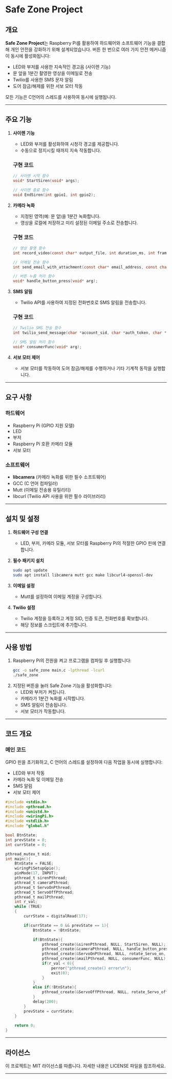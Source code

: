 # Safe Zone Project

## 개요
**Safe Zone Project**는 Raspberry Pi를 활용하여 하드웨어와 소프트웨어 기능을 결합해 개인 안전을 강화하기 위해 설계되었습니다. 버튼 한 번으로 여러 가지 안전 메커니즘이 동시에 활성화됩니다:

- LED와 부저를 사용한 지속적인 경고음 (사이렌 기능)
- 문 앞을 1분간 촬영한 영상을 이메일로 전송
- Twilio를 사용한 SMS 문자 알림
- 도어 잠금/해제를 위한 서보 모터 작동

모든 기능은 C언어의 스레드를 사용하여 동시에 실행됩니다.

---

## 주요 기능

1. **사이렌 기능**
   - LED와 부저를 활성화하여 시청각 경고를 제공합니다.
   - 수동으로 정지시킬 때까지 지속 작동합니다.

   ### 구현 코드
   ```c
   // 사이렌 시작 함수
   void* StartSiren(void* args);

   // 사이렌 종료 함수
   void EndSiren(int gpio1, int gpio2);
   ```

2. **카메라 녹화**
   - 지정된 영역(예: 문 앞)을 1분간 녹화합니다.
   - 영상을 로컬에 저장하고 미리 설정된 이메일 주소로 전송합니다.

   ### 구현 코드
   ```c
   // 영상 촬영 함수
   int record_video(const char* output_file, int duration_ms, int framerate, int width, int height);

   // 이메일 전송 함수
   int send_email_with_attachment(const char* email_address, const char* subject, const char* body, const char* attachment_path);

   // 버튼 누름 처리 함수
   void* handle_button_press(void* arg);
   ```

3. **SMS 알림**
   - Twilio API를 사용하여 지정된 전화번호로 SMS 알림을 전송합니다.

   ### 구현 코드
   ```c
   // Twilio SMS 전송 함수
   int twilio_send_message(char *account_sid, char *auth_token, char *message, char *from_number, char *to_number, char *picture_url, bool verbose);

   // SMS 알림 처리 함수
   void* consumerFunc(void* arg);
   ```

4. **서보 모터 제어**
   - 서보 모터를 작동하여 도어 잠금/해제를 수행하거나 기타 기계적 동작을 실행합니다.

---

## 요구 사항

### 하드웨어
- Raspberry Pi (GPIO 지원 모델)
- LED
- 부저
- Raspberry Pi 호환 카메라 모듈
- 서보 모터

### 소프트웨어
- **libcamera** (카메라 녹화를 위한 필수 소프트웨어)
- GCC (C 언어 컴파일러)
- Mutt (이메일 전송용 유틸리티)
- libcurl (Twilio API 사용을 위한 필수 라이브러리)

---

## 설치 및 설정

1. **하드웨어 구성 연결**
   - LED, 부저, 카메라 모듈, 서보 모터를 Raspberry Pi의 적절한 GPIO 핀에 연결합니다.

2. **필수 패키지 설치**
   ```bash
   sudo apt update
   sudo apt install libcamera mutt gcc make libcurl4-openssl-dev
   ```

3. **이메일 설정**
   - Mutt를 설정하여 이메일 계정을 구성합니다. 

4. **Twilio 설정**
   - Twilio 계정을 등록하고 계정 SID, 인증 토큰, 전화번호를 확보합니다.
   - 해당 정보를 스크립트에 추가합니다.

---

## 사용 방법

1. Raspberry Pi의 전원을 켜고 프로그램을 컴파일 후 실행합니다:
   ```bash
   gcc -o safe_zone main.c -lpthread -lcurl
   ./safe_zone
   ```
2. 지정된 버튼을 눌러 Safe Zone 기능을 활성화합니다:
   - LED와 부저가 켜집니다.
   - 카메라가 1분간 녹화를 시작합니다.
   - SMS 알림이 전송됩니다.
   - 서보 모터가 작동합니다.

---

## 코드 개요

### 메인 코드
GPIO 핀을 초기화하고, C 언어의 스레드를 설정하여 다음 작업을 동시에 실행합니다:

- LED와 부저 작동
- 카메라 녹화 및 이메일 전송
- SMS 알림
- 서보 모터 제어

```c
#include <stdio.h>
#include <pthread.h>
#include <unistd.h>
#include <wiringPi.h>
#include <stdlib.h>
#include "global.h"

bool BtnState;
int prevState = 0;
int currState = 0;

pthread_mutex_t mid;
int main(){
    BtnState = FALSE;
    wiringPiSetupGpio();
    pinMode(17, INPUT);
    pthread_t sirenPthread;
    pthread_t cameraPthread;
    pthread_t ServoOnPthread;
    pthread_t ServoOffPthread;
    pthread_t mailPthread;
    int r_val;
    while (TRUE)
    {
        currState = digitalRead(17);

        if(currState == 0 && prevState == 1){
            BtnState = !BtnState;

            if(BtnState){
                pthread_create(&sirenPthread, NULL, StartSiren, NULL);
                pthread_create(&cameraPthread, NULL, handle_button_press, NULL);
                pthread_create(&ServoOnPthread, NULL, rotate_Servo_on, NULL);
                pthread_create(&mailPthread, NULL, consumerFunc, NULL);
                if(r_val < 0){
                    perror("pthread_create() error\n");
                    exit(0);
                }
            }
            else if(!BtnState){
                pthread_create(&ServoOffPthread, NULL, rotate_Servo_off, NULL);
            }
            delay(200);
        }
        prevState = currState;
    }
    
    return 0;
}
```

---

## 라이선스
이 프로젝트는 MIT 라이선스를 따릅니다. 자세한 내용은 LICENSE 파일을 참조하세요.

---

